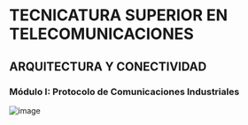 # **TECNICATURA SUPERIOR EN TELECOMUNICACIONES**
## ARQUITECTURA Y CONECTIVIDAD 
###  Módulo I: Protocolo de Comunicaciones Industriales  
![image](https://github.com/user-attachments/assets/ec3dc110-62c4-4b21-974e-c659d0213d7f)



